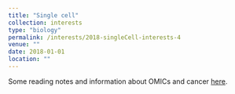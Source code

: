```yaml
---
title: "Single cell"
collection: interests
type: "biology"
permalink: /interests/2018-singleCell-interests-4
venue: ""
date: 2018-01-01
location: ""
---
```


Some reading notes and information about OMICs and cancer <a href="https://mzufferey.github.io/single_cell/">here</a>.
